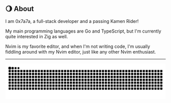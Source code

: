 ## 🌖 About
I am 0x7a7a, a full-stack developer and a passing Kamen Rider!

My main programming languages are Go and TypeScript, but I'm currently quite interested in Zig as well.

Nvim is my favorite editor, and when I'm not writing code, I'm usually fiddling around with my Nvim editor, just like any other Nvim enthusiast.

---

<picture>
  <source media="(prefers-color-scheme: dark)" srcset="https://raw.githubusercontent.com/0x7a7a/0x7a7a/output/github-contribution-grid-snake-dark.svg">
  <source media="(prefers-color-scheme: light)" srcset="https://raw.githubusercontent.com/0x7a7a/0x7a7a/output/github-contribution-grid-snake.svg">
  <img alt="github contribution grid snake animation" src="https://raw.githubusercontent.com/0x7a7a/0x7a7a/output/github-contribution-grid-snake.svg">
</picture>

